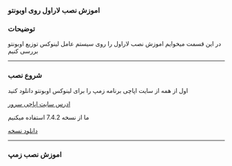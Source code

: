 ### اموزش نصب لاراول روی اوبونتو 

### توضیحات

در این قسمت میخوایم اموزش نصب لاراول را روی سیستم عامل لینوکس توزیع اوبونتو بررسی کنیم

____________________________

### شروع نصب

اول از همه از سایت اپاچی برنامه زمپ را برای لینوکس اوبونتو دانلود کنید

[ادرس سایت اپاچی سرور](https://www.apachefriends.org)

ما از نسخه 7.4.2 استفاده میکنیم


[دانلود نسخه](https://www.apachefriends.org/xampp-files/7.4.23/xampp-linux-x64-7.4.23-0-installer.run)

____________________________
### اموزش نصب زمپ 







